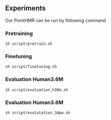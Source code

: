 ## Experiments

Our PointHMR can be run by following command

### Pretraining

```
sh script/pretrain.sh
```

### Finetuning

```
sh script/finetuning.sh
```



### Evaluation Human3.6M

```
sh script/evaluation_h36m.sh
```



### Evaluation Human3.6M

```
sh script/evalutation_3dpw.sh
```

